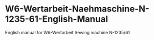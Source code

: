 # W6-Wertarbeit-Naehmaschine-N-1235-61-English-Manual
English manual for W6-Wertarbeit Sewing machine N-1235/61
